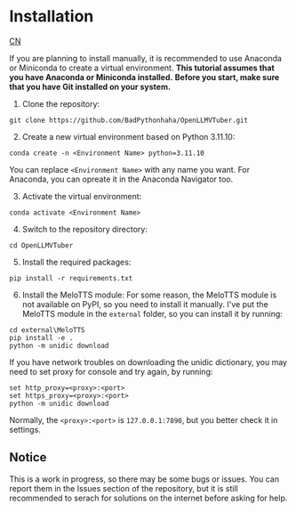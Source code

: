 # Installation
[CN](./install_CN.md)

If you are planning to install manually, it is recommended to use Anaconda or Miniconda to create a virtual environment.
**This tutorial assumes that you have Anaconda or Miniconda installed.**
**Before you start, make sure that you have Git installed on your system.**

1. Clone the repository:
```batch
git clone https://github.com/BadPythonhaha/OpenLLMVTuber.git
```
2. Create a new virtual environment based on Python 3.11.10:
```batch
conda create -n <Environment Name> python=3.11.10
```
You can replace `<Environment Name>` with any name you want.
For Anaconda, you can opreate it in the Anaconda Navigator too.

3. Activate the virtual environment:
```batch
conda activate <Environment Name>
```
4. Switch to the repository directory:
```batch
cd OpenLLMVTuber
```
5. Install the required packages:
```batch
pip install -r requirements.txt
```
6. Install the MeloTTS module:
For some reason, the MeloTTS module is not available on PyPI, so you need to install it manually. I've put the MeloTTS module in the `external` folder, so you can install it by running:
```batch
cd external\MeloTTS
pip install -e .
python -m unidic download
```
If you have network troubles on downloading the unidic dictionary, you may need to set proxy for console and try again, by running:
```batch
set http_proxy=<proxy>:<port>
set https_proxy=<proxy>:<port>
python -m unidic download
```
Normally, the `<proxy>:<port>` is `127.0.0.1:7890`, but you better check it in settings.

## Notice
This is a work in progress, so there may be some bugs or issues. You can report them in the Issues section of the repository, but it is still recommended to serach for solutions on the internet before asking for help.